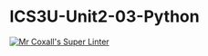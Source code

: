 # ICS3U-Unit2-03-Python

[![Mr Coxall's Super Linter](https://github.com/Haley-LeBon/ICS3U-Unit2-03-Python/workflows/Mr%20Coxall's%20Super%20Linter/badge.svg)](https://github.com/Haley-LeBon/ICS3U-Unit2-03-Python/actions/)
